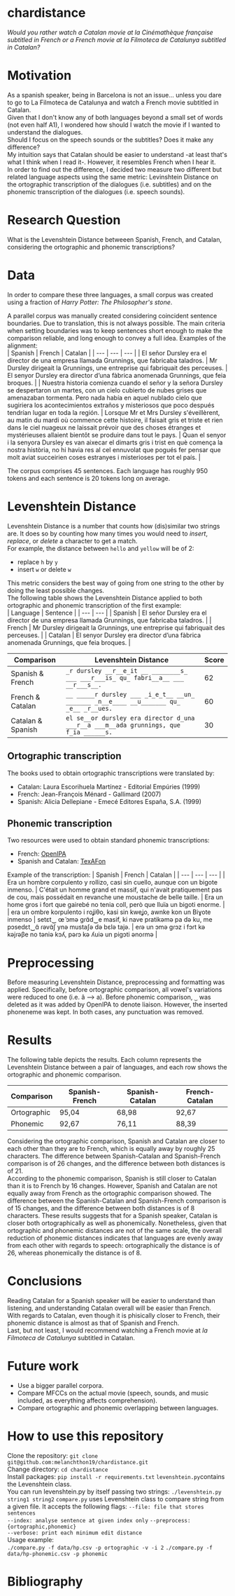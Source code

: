 # chardistance
*Would you rather watch a Catalan movie at *la Cinémathèque française* subtitled in French or a French movie at *la Filmoteca de Catalunya* subtitled in Catalan?*  

# Motivation
As a spanish speaker, being in Barcelona is not an issue... unless you dare to go to La Filmoteca de Catalunya and watch a French movie subtitled in Catalan.  
Given that I don't know any of both languages beyond a small set of words (not even half A1), I wondered how should I watch the movie if I wanted to understand the dialogues.  
Should I focus on the speech sounds or the subtitles? Does it make any difference?  
My intuition says that Catalan should be easier to understand -at least that's what I think when I read it-. However, it resembles French when I hear it.  
In order to find out the difference, I decided two measure two different but related language aspects using the same metric: Levinshtein Distance on the ortographic transcription of the dialogues (i.e. subtitles) and on the phonemic transcription of the dialogues (i.e. speech sounds).  

# Research Question
What is the Levenshtein Distance betweeen Spanish, French, and Catalan, considering the ortographic and phonemic transcriptions?  

# Data
In order to compare these three languages, a small corpus was created using a fraction of *Harry Potter: The Philosopher's stone*.  

A parallel corpus was manually created considering coincident sentence boundaries. Due to translation, this is not always possible. The main criteria when setting boundaries was to keep sentences short enough to make the comparison reliable, and long enough to convey a full idea.
Examples of the alignment:  
| Spanish | French | Catalan |
| --- | --- | --- |
| El señor Dursley era el director de una empresa llamada Grunnings, que fabricaba taladros. | Mr Dursley dirigeait la Grunnings, une entreprise qui fabriquait des perceuses. | El senyor Dursley era director d’una fàbrica anomenada Grunnings, que feia broques. | 
| Nuestra historia comienza cuando el señor y la señora Dursley se despertaron un martes, con un cielo cubierto de nubes grises que amenazaban tormenta. Pero nada había en aquel nublado cielo que sugiriera los acontecimientos extraños y misteriosos que poco después tendrían lugar en toda la región. | Lorsque Mr et Mrs Dursley s'éveillèrent, au matin du mardi où commence cette histoire, il faisait gris et triste et rien dans le ciel nuageux ne laissait prévoir que des choses étranges et mystérieuses allaient bientôt se produire dans tout le pays. | Quan el senyor i la senyora Dursley es van aixecar el dimarts gris i trist en què comença la nostra història, no hi havia res al cel ennuvolat que pogués fer pensar que molt aviat succeirien coses estranyes i misterioses per tot el país. |

The corpus comprises 45 sentences. Each language has roughly 950 tokens and each sentence is 20 tokens long on average.

# Levenshtein Distance
Levenshtein Distance is a number that counts how (dis)similar two strings are. It does so by counting how many times you would need to *insert*, *replace*, or *delete* a character to get a match.  
For example, the distance between `hello` and `yellow` will be of 2:  
  * replace `h` by `y`  
  * insert `w` or delete `w`

This metric considers the best way of going from one string to the other by doing the least possible changes.  
The following table shows the Levenshtein Distance applied to both ortographic and phonemic transcription of the first example:  
| Language | Sentence |
| --- | --- |
| Spanish | El señor Dursley era el director de una empresa llamada Grunnings, que fabricaba taladros. |
| French | Mr Dursley dirigeait la Grunnings, une entreprise qui fabriquait des perceuses. |
| Catalan | El senyor Dursley era director d’una fàbrica anomenada Grunnings, que feia broques. |

| Comparison | Levenshtein Distance | Score |
| --- | --- | --- |
| Spanish & French | `_r dursley __r__e_it __ ________s_ ___ ___r___is_ qu_ fabri__a__ ___ __r___s__.` | 62 |
| French & Catalan | `__ _____r dursley ___ _i_e_t__ __un_ _______ _n__e____ __u_______ qu_ _e__ _r__ues.` | 60 |
| Catalan & Spanish | `el se__or dursley era director d_una ___r__a ___m__ada grunnings, que f_ia ______s.` | 30 |

## Ortographic transcription
The books used to obtain ortographic transcriptions were translated by:  
  * Catalan: Laura Escorihuela Martínez - Editorial Empúries (1999)  
  * French: Jean-François Ménard - Gallimard (2007)  
  * Spanish: Alicia Dellepiane - Emecé Editores España, S.A. (1999)  

## Phonemic transcription
Two resources were used to obtain standard phonemic transcriptions:  
  * French: [OpenIPA](https://www.openipa.org/)  
  * Spanish and Catalan: [TexAFon](https://tomcat.labfon.uned.es/texafon/)  

Example of the transcription:
| Spanish | French | Catalan |
| --- | --- | --- |
| Era un hombre corpulento y rollizo, casi sin cuello, aunque con un bigote inmenso. | C'était un homme grand et massif, qui n'avait pratiquement pas de cou, mais possédait en revanche une moustache de belle taille.	| Era un home gros i fort que gairebé no tenia coll, però que lluïa un bigoti enorme. |
| eɾa un ombɾe koɾpulento i roʝiθo, kasi sin kweʝo, awnke kon un Biɣote inmenso	| setɛt‿ œ̃ ɔmə gɾɑ̃d‿e masif, ki nave pɾatikəmə pa də ku, me pɔsedɛt‿ɑ̃ ɾəvɑ̃ʃ ynə mustaʃə də bɛlə tajə.	| eɾə un ɔmə gɾɔz i fɔɾt kə kəjɾəβe no təniə kɔʎ, pəɾɔ kə ʎuiə un pigɔti ənoɾmə |

# Preprocessing
Before measuring Levenshtein Distance, preprocessing and formatting was applied. Specifically, before ortographic comparison, all vowel's variations were reduced to one (i.e. â --> a). Before phonemic comparison, `‿` was deleted as it was added by OpenIPA to denote liaison. However, the inserted phoneneme was kept. In both cases, any punctuation was removed.

# Results
The following table depicts the results. Each column represents the Levenshtein Distance between a pair of languages, and each row shows the ortographic and phonemic comparison.

| Comparison | Spanish-French | Spanish-Catalan | French-Catalan |
| --- | --- | --- | --- |
| Ortographic | 95,04 | 68,98 | 92,67 |
| Phonemic | 92,67 | 76,11 | 88,39 |

Considering the ortographic comparison, Spanish and Catalan are closer to each other than they are to French, which is equally away by roughly 25 characters. The difference between Spanish-Catalan and Spanish-French comparison is of 26 changes, and the difference between both distances is of 21.  
According to the phonemic comparison, Spanish is still closer to Catalan than it is to French by 16 changes. However, Spanish and Catalan are not equally away from French as the ortographic comparison showed. The difference between the Spanish-Catalan and Spanish-French comparison is of 15 changes, and the difference between both distances is of 8 characters.
These results suggests that for a Spanish speaker, Catalan is closer both ortographically as well as phonemically. Nonetheless, given that ortographic and phonemic distances are not of the same scale, the overall reduction of phonemic distances indicates that languages are evenly away from each other with regards to speech: ortographically the distance is of 26, whereas phonemically the distance is of 8.

# Conclusions
Reading Catalan for a Spanish speaker will be easier to understand than listening, and understanding Catalan overall will be easier than French.  
With regards to Catalan, even though it is phisically closer to French, their phonemic distance is almost as that of Spanish and French.  
Last, but not least, I would recommend watching a French movie at *la Filmoteca de Catalunya* subtitled in Catalan.

# Future work
  * Use a bigger parallel corpora.  
  * Compare MFCCs on the actual movie (speech, sounds, and music included, as everything affects comprehension).  
  *  Compare ortographic and phonemic overlapping between languages.

# How to use this repository

Clone the repository: `git clone git@github.com:melanchthon19/chardistance.git`  
Change directory: `cd chardistance`  
Install packages: `pip install -r requirements.txt` 
`levenshtein.py`contains the Levenshtein class.   
You can run levenshtein.py by itself passing two strings: `./levenshtein.py string1 string2` 
`compare.py` uses Levenshtein class to compare string from a given file.
It accepts the following flags:
`--file: file that stores sentences`  
`--index: analyse sentence at given index only` 
`--preprocess: {ortographic,phonemic}`  
`--verbose: print each minimum edit distance`  
Usage example:  
`./compare.py -f data/hp.csv -p ortographic -v -i 2` 
`./compare.py -f data/hp-phonemic.csv -p phonemic` 

# Bibliography
